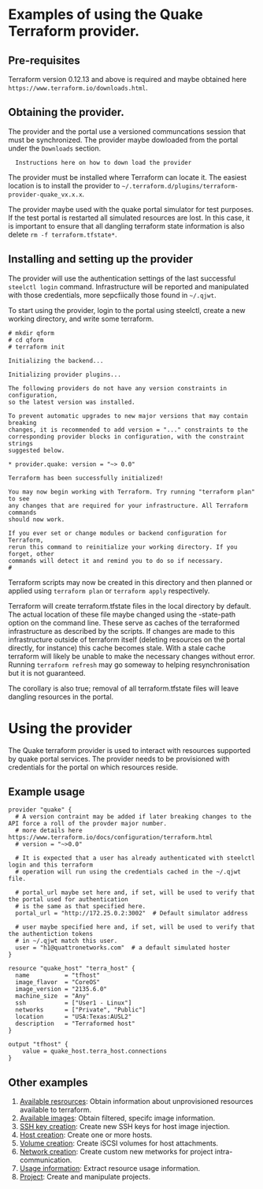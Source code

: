 # Examples of using the Quake Terraform provider.

## Pre-requisites

Terraform version 0.12.13 and above is required and maybe obtained here `https://www.terraform.io/downloads.html`. 

## Obtaining the provider.

The provider and the portal use a versioned communcations session that must be synchronized. The provider maybe dowloaded from
the portal under the `Downloads` section.

```
  Instructions here on how to down load the provider
```

The provider must be installed where Terraform can locate it. The easiest location is to install the provider 
to `~/.terraform.d/plugins/terraform-provider-quake_vx.x.x`.

The provider maybe used with the quake portal simulator for test purposes. If the test portal is restarted all
simulated resources are lost. In this case, it is important to ensure that all dangling terraform state information
is also delete `rm -f terraform.tfstate*`.

## Installing and setting up the provider

The provider will use the authentication settings of the last successful `steelctl login` command. Infrastructure 
will be reported and manipulated with those credentials, more sepcfiically those found in `~/.qjwt`.

To start using the provider, login to the portal using steelctl, create a new working directory, and write some terraform.

```
# mkdir qform
# cd qform
# terraform init

Initializing the backend...

Initializing provider plugins...

The following providers do not have any version constraints in configuration,
so the latest version was installed.

To prevent automatic upgrades to new major versions that may contain breaking
changes, it is recommended to add version = "..." constraints to the
corresponding provider blocks in configuration, with the constraint strings
suggested below.

* provider.quake: version = "~> 0.0"

Terraform has been successfully initialized!

You may now begin working with Terraform. Try running "terraform plan" to see
any changes that are required for your infrastructure. All Terraform commands
should now work.

If you ever set or change modules or backend configuration for Terraform,
rerun this command to reinitialize your working directory. If you forget, other
commands will detect it and remind you to do so if necessary.
# 
```

Terraform scripts may now be created in this directory and then planned or applied using `terraform plan` or `terraform apply` 
respectively. 

Terraform will create terraform.tfstate files in the local directory by default. The actual location of these file maybe changed
using the -state-path option on the command line. These serve as caches of the terraformed infrastructure as described by
the scripts. If changes are made to this infrastructure outside of terraform itself (deleting resources on the portal directly, for instance)
this cache becomes stale. With a stale cache terraform will likely be unable to make the necessary changes without error. Running
`terraform refresh` may go someway to helping resynchronisation but it is not guaranteed.

The corollary is also true; removal of all terraform.tfstate files will leave dangling resources in the portal.


# Using the provider

The Quake terraform provider is used to interact with resources supported by quake portal services. The provider needs to be
provisioned with credentials for the portal on which resources reside. 

## Example usage
```
provider "quake" {
  # A version contraint may be added if later breaking changes to the API force a roll of the provder major number.
  # more details here https://www.terraform.io/docs/configuration/terraform.html
  # version = "~>0.0"  
  
  # It is expected that a user has already authenticated with steelctl login and this terraform 
  # operation will run using the credentials cached in the ~/.qjwt file.

  # portal_url maybe set here and, if set, will be used to verify that the portal used for authentication
  # is the same as that specified here.
  portal_url = "http://172.25.0.2:3002"  # Default simulator address

  # user maybe specified here and, if set, will be used to verify that the authentiction tokens
  # in ~/.qjwt match this user.
  user = "h1@quattronetworks.com"  # a default simulated hoster
}

resource "quake_host" "terra_host" {
  name          = "tfhost"
  image_flavor  = "CoreOS"                
  image_version = "2135.6.0"  
  machine_size  = "Any"
  ssh           = ["User1 - Linux"]  
  networks      = ["Private", "Public"]  
  location      = "USA:Texas:AUSL2"
  description   = "Terraformed host"
}

output "tfhost" {
    value = quake_host.terra_host.connections
}
```

## Other examples

1. [Available resrources](./available-resources/README.md): Obtain information about unprovisioned resources available to terraform.
1. [Available images](./available-images/README.md): Obtain filtered, specifc image information.
1. [SSH key creation](./ssh-key-creation/README.md): Create new SSH keys for host image injection.
1. [Host creation](./host-creation/README.md): Create one or more hosts.
1. [Volume creation](./volume-creation/README.md): Create iSCSI volumes for host attachments.
1. [Network creation](./network-creation/README.md): Create custom new metworks for project intra-communication.
1. [Usage information](./usage/README.md): Extract resource usage information.
1. [Project](./project/README.md): Create and manipulate projects.
